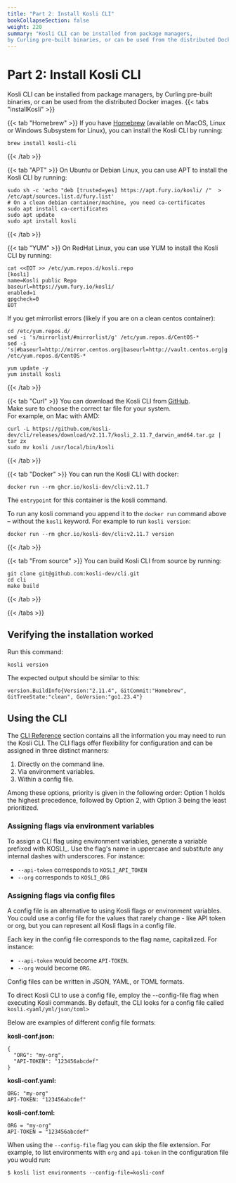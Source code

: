 ```yaml
---
title: "Part 2: Install Kosli CLI"
bookCollapseSection: false
weight: 220
summary: "Kosli CLI can be installed from package managers, 
by Curling pre-built binaries, or can be used from the distributed Docker images."
---
```

# Part 2: Install Kosli CLI

Kosli CLI can be installed from package managers, 
by Curling pre-built binaries, or can be used from the distributed Docker images.
{{< tabs "installKosli" >}}

{{< tab "Homebrew" >}}
If you have [Homebrew](https://brew.sh/) (available on MacOS, Linux or Windows Subsystem for Linux), 
you can install the Kosli CLI by running: 

```shell {.command}
brew install kosli-cli
```
{{< /tab >}}

{{< tab "APT" >}}
On Ubuntu or Debian Linux, you can use APT to install the Kosli CLI by running:
```shell {.command}
sudo sh -c 'echo "deb [trusted=yes] https://apt.fury.io/kosli/ /"  > /etc/apt/sources.list.d/fury.list'
# On a clean debian container/machine, you need ca-certificates
sudo apt install ca-certificates
sudo apt update
sudo apt install kosli
```
{{< /tab >}}

{{< tab "YUM" >}}
On RedHat Linux, you can use YUM to install the Kosli CLI by running:
```shell {.command}
cat <<EOT >> /etc/yum.repos.d/kosli.repo
[kosli]
name=Kosli public Repo
baseurl=https://yum.fury.io/kosli/
enabled=1
gpgcheck=0
EOT
```
If you get mirrorlist errors (likely if you are on a clean centos container):

```shell {.command}
cd /etc/yum.repos.d/
sed -i 's/mirrorlist/#mirrorlist/g' /etc/yum.repos.d/CentOS-*
sed -i 's|#baseurl=http://mirror.centos.org|baseurl=http://vault.centos.org|g' /etc/yum.repos.d/CentOS-*
```

```shell {.command}
yum update -y
yum install kosli
```
{{< /tab >}}

{{< tab "Curl" >}}
You can download the Kosli CLI from [GitHub](https://github.com/kosli-dev/cli/releases).  
Make sure to choose the correct tar file for your system.  
For example, on Mac with AMD:
```shell {.command}
curl -L https://github.com/kosli-dev/cli/releases/download/v2.11.7/kosli_2.11.7_darwin_amd64.tar.gz | tar zx
sudo mv kosli /usr/local/bin/kosli
```
{{< /tab >}}

{{< tab "Docker" >}}
You can run the Kosli CLI with docker:
```shell {.command}
docker run --rm ghcr.io/kosli-dev/cli:v2.11.7
```
The `entrypoint` for this container is the kosli command.

To run any kosli command you append it to the `docker run` command above –
without the `kosli` keyword. For example to run `kosli version`:
```shell {.command}
docker run --rm ghcr.io/kosli-dev/cli:v2.11.7 version
```
{{< /tab >}}

{{< tab "From source" >}}
You can build Kosli CLI from source by running:
```shell {.command}
git clone git@github.com:kosli-dev/cli.git
cd cli
make build
```
{{< /tab >}}

{{< /tabs >}}


## Verifying the installation worked

Run this command:
```shell {.command}
kosli version
```
The expected output should be similar to this:
```plaintext {.light-console}
version.BuildInfo{Version:"2.11.4", GitCommit:"Homebrew", GitTreeState:"clean", GoVersion:"go1.23.4"}
```

## Using the CLI

The [CLI Reference](/client_reference/) section contains all the information you may need to run the Kosli CLI. The CLI flags offer flexibility for configuration and can be assigned in three distinct manners:

1. Directly on the command line.
2. Via environment variables.
3. Within a config file.
   
Among these options, priority is given in the following order: Option 1 holds the highest precedence, followed by Option 2, with Option 3 being the least prioritized.

### Assigning flags via environment variables

To assign a CLI flag using environment variables, generate a variable prefixed with KOSLI_. Use the flag's name in uppercase and substitute any internal dashes with underscores. For instance:


* `--api-token` corresponds to `KOSLI_API_TOKEN` 
* `--org` corresponds to `KOSLI_ORG`


### Assigning flags via config files

A config file is an alternative to using Kosli flags or environment variables. 
You could use a config file for the values that rarely change - like API token or org, 
but you can represent all Kosli flags in a config file. 

Each key in the config file corresponds to the flag name, capitalized. For instance:

* `--api-token` would become `API-TOKEN`.
* `--org` would become `ORG`.

Config files can be written in JSON, YAML, or TOML formats.

To direct Kosli CLI to use a config file, employ the --config-file flag when executing Kosli commands. By default, the CLI looks for a config file called `kosli.<yaml/yml/json/toml>`

Below are examples of different config file formats:


**kosli-conf.json:**
```
{
  "ORG": "my-org",
  "API-TOKEN": "123456abcdef"
}
```

**kosli-conf.yaml:**
```
ORG: "my-org"
API-TOKEN: "123456abcdef"
```

**kosli-conf.toml:**
```
ORG = "my-org"
API-TOKEN = "123456abcdef"
```

When using the `--config-file` flag you can skip the file extension. For example, 
to list environments with `org` and `api-token` in the configuration file you would run:

```
$ kosli list environments --config-file=kosli-conf
```
